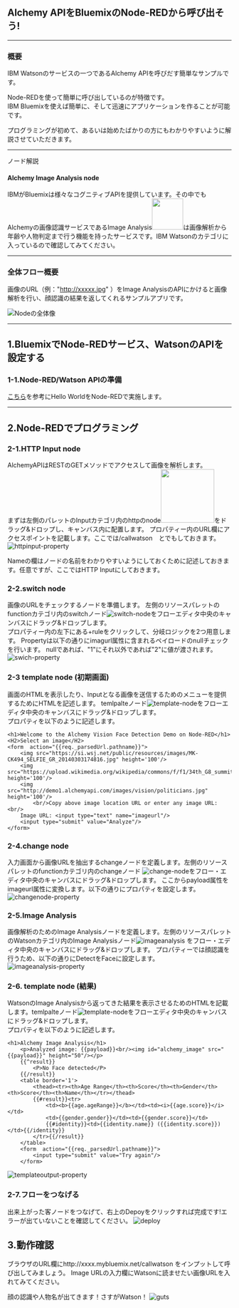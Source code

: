 ## Alchemy APIをBluemixのNode-REDから呼び出そう!
***
### 概要

IBM Watsonのサービスの一つであるAlchemy APIを呼びだす簡単なサンプルです。

Node-REDを使って簡単に呼び出しているのが特徴です。   
IBM Bluemixを使えば簡単に、そして迅速にアプリケーションを作ることが可能です。  

プログラミングが初めて、あるいは始めたばかりの方にもわかりやすいように解説させていただきます。

***
ノード解説
#### Alchemy Image Analysis node

IBMがBluemixは様々なコグニティブAPIを提供しています。その中でもAlchemyの画像認識サービスであるImage Analysis<img src="images/Node-RED___mz-nodered-z002_eu-gb_mybluemix_net.png" width="70px">は画像解析から年齢や人物判定まで行う機能を持ったサービスです。IBM Watsonのカテゴリに入っているので確認してみてください。

***
### 全体フロー概要

画像のURL（例："http://xxxxx.jpg" ）をImage AnalysisのAPIにかけると画像解析を行い、顔認識の結果を返してくれるサンプルアプリです。

![Nodeの全体像](images/Node-RED_Image_Analysis_all.png)


***
## 1.BluemixでNode-REDサービス、WatsonのAPIを設定する

### 1-1.Node-RED/Watson APIの準備
[こちら](https://www.ibm.com/developerworks/community/wikis/home?lang=ja#!/wiki/Wdec01e50fbfa_493c_8a88_6dd85c4d983f/page/%E5%AD%A6%E7%BF%92%E7%94%A8%E6%95%99%E6%9D%90)を参考にHello WorldをNode-REDで実施します。

***


## 2.Node-REDでプログラミング

### 2-1.HTTP Input node

AlchemyAPIはRESTのGETメソッドでアクセスして画像を解析します。  
まずは左側のパレットのInputカテゴリ内のhttpのnode<img src="images/httpinput-node.png" width="120px">をドラッグ&ドロップし、キャンバス内に配置します。
プロパティー内のURL欄にアクセスポイントを記載します。ここでは/callwatson　とでもしておきます。
![httpinput-property](images/htttpinput-property.png)


Nameの欄はノードの名前をわかりやすいようにしておくために記述しておきます。任意ですが、ここではHTTP Inputにしておきます。

### 2-2.switch node

画像のURLをチェックするノードを準備します。
左側のリソースパレットのfunctionカテゴリ内のswitchノード![switch-node](images/switch-node.png)をフローエディタ中央のキャンバスにドラッグ&ドロップします。  
プロパティー内の左下にある+ruleをクリックして、分岐ロジックを2つ用意します。
Propertyは以下の通りにimagurl属性に含まれるペイロードのnullチェックを行います。
nullであれば、"1"にそれ以外であれば"2"に値が渡されます。![swich-property](images/switch-property.png)


### 2-3 template node (初期画面)

画面のHTMLを表示したり、Inputとなる画像を送信するためのメニューを提供するためにHTMLを記述します。
temlpalteノード![template-node](images/template-node.png)をフローエディタ中央のキャンバスにドラッグ&ドロップします。  
プロパティを以下のように記述します。


```
<h1>Welcome to the Alchemy Vision Face Detection Demo on Node-RED</h1>
<H2>Select an image</H2>
<form  action="{{req._parsedUrl.pathname}}">
    <img src="https://si.wsj.net/public/resources/images/MK-CK494_SELFIE_GR_20140303174816.jpg" height='100'/>
    <img src="https://upload.wikimedia.org/wikipedia/commons/f/f1/34th_G8_summit_member_20080707.jpg" height='100'/>
    <img src="http://demo1.alchemyapi.com/images/vision/politicians.jpg" height='100'/>
        <br/>Copy above image location URL or enter any image URL:<br/>
    Image URL: <input type="text" name="imageurl"/>
    <input type="submit" value="Analyze"/>
</form>
```


### 2-4.change node

入力画面から画像URLを抽出するchangeノードを定義します。左側のリソースパレットのfunctionカテゴリ内のchangeノード
![change-node](images/change-node.png)をフロー・エディタ中央のキャンバスにドラッグ&ドロップします。
ここからpayload属性をimageurl属性に変換します。以下の通りにプロパティを設定します。
![changenode-property](images/changenode-property.png)


### 2-5.Image Analysis

画像解析のためのImage Analysisノードを定義します。左側のリソースパレットのWatsonカテゴリ内のImage Analysisノード![imageanalysis](images/Node-RED___mz-nodered-z002_eu-gb_mybluemix_net.png) をフロー・エディタ中央のキャンバスにドラッグ&ドロップします。
プロパティーでは顔認識を行うため、以下の通りにDetectをFaceに設定します。
![imageanalysis-property](images/imageanalysis-property.png)


### 2-6. template node (結果)

WatsonのImage Analysisから返ってきた結果を表示させるためのHTMLを記載します。temlpalteノード![template-node](images/template-node.png)をフローエディタ中央のキャンバスにドラッグ&ドロップします。  
プロパティを以下のように記述します。


```
<h1>Alchemy Image Analysis</h1>
    <p>Analyzed image: {{payload}}<br/><img id="alchemy_image" src="{{payload}}" height="50"/></p>
    {{^result}}
        <P>No Face detected</P>
    {{/result}}
    <table border='1'>
        <thead><tr><th>Age Range</th><th>Score</th><th>Gender</th><th>Score</th><th>Name</th></tr></thead>
        {{#result}}<tr>
            <td><b>{{age.ageRange}}</b></td><td><i>{{age.score}}</i></td>
            <td>{{gender.gender}}</td><td>{{gender.score}}</td>
            {{#identity}}<td>{{identity.name}} ({{identity.score}})</td>{{/identity}}
        </tr>{{/result}}
    </table>
    <form  action="{{req._parsedUrl.pathname}}">
        <input type="submit" value="Try again"/>
    </form>
```

![templateoutput-property](images/templateoutput-property.png)


### 2-7.フローをつなげる

出来上がった客ノードをつなげて、右上のDepoyをクリックすれば完成です!エラーが出ていないことを確認してください。
![deploy](images/deploy.png)

## 3.動作確認
ブラウザのURL欄にhttp://xxxx.mybluemix.net/callwatson をインプットして呼び出してみましょう。
Image URLの入力欄にWatsonに読ませたい画像URLを入れてみてください。

顔の認識や人物名が出てきます！さすがWatson！
![guts](images/guts.png)
